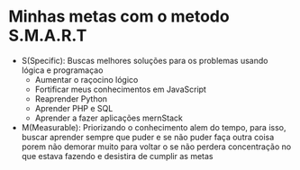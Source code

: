 
# Minhas metas com o metodo S.M.A.R.T
- S(Specific): Buscas melhores soluções para os problemas usando lógica e programaçao <br>
  - Aumentar o raçocino lógico
  - Fortificar meus conhecimentos em JavaScript
  - Reaprender Python
  - Aprender PHP e SQL
  - Aprender a fazer aplicações mernStack
- M(Measurable): Priorizando o conhecimento alem do tempo, para isso, buscar aprender sempre que puder e se não puder faça outra coisa porem não demorar muito para voltar o se não perdera concentração no que estava fazendo e desistira de cumplir as metas
